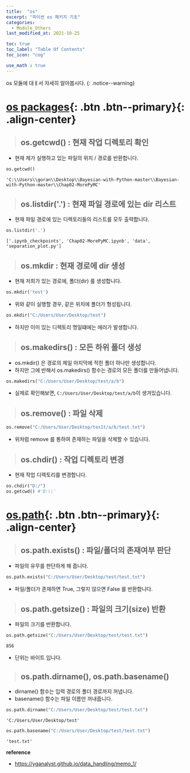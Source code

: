 ```yaml
---
title:  "os"
excerpt: "파이썬 os 패키지 기초"
categories:
  - Module_Others
last_modified_at: 2021-10-25

toc: true
toc_label: "Table Of Contents"
toc_icon: "cog"

use_math : true
---
```


 os 모듈에 대ㅐ서 자세히 알아봅시다.
{: .notice--warning}

# [os packages](#link){: .btn .btn--primary}{: .align-center}

> ## os.getcwd() : 현재 작업 디렉토리 확인

- 현재 제가 실행하고 있는 파일의 위치 / 경로를 반환합니다.

```python
os.getcwd()
```

```
'C:\\Users\\goran\\Desktop\\Bayesian-with-Python-master\\Bayesian-with-Python-master\\Chap02-MorePyMC'
```

> ## os.listdir('.') : 현재 파일 경로에 있는 dir 리스트

- 현재 파일 경로에 있는 디렉토리들의 리스트를 모두 출력합니다.

```python
os.listdir('.')
```

```
['.ipynb_checkpoints', 'Chap02-MorePyMC.ipynb', 'data', 'separation_plot.py']
```

> ## os.mkdir : 현재 경로에 dir 생성

- 현재 저희가 있는 경로에, 폴더(dir) 를 생성합니다.

```python
os.mkdir('test')
```

- 위와 같이 실행할 경우, 같은 위치에 폴더가 형성됩니다.

```python
os.mkdir("C:/Users/User/Desktop/test")
```

- 하지만 이미 있는 디렉토리 명일떄에는 에러가 발생합니다.

> ## os.makedirs() : 모든 하위 폴더 생성

- os.mkdir() 은 경로의 제일 마지막에 적힌 폴더 하나만 생성합니다.
- 하지만 그에 반해서 os.makedirs() 함수는 경로의 모든 폴더를 만들어냅니다.

```python
os.makedirs("C:/Users/User/Desktop/test/a/b")
```

- 실제로 확인해보면, `C:/Users/User/Desktop/test/a/b`이 생겨있습니다.

> ## os.remove() : 파일 삭제 

```python
os.remove("C:/Users/User/Desktop/tes1t/a/b/test.txt")
```

- 위처럼 remove 를 통하여 존재하는 파일을 삭제할 수 있습니다. 

> ## os.chdir() : 작업 디렉토리 변경

- 현재 작업 디렉토리를 변경합니다.

```python
os.chdir("D:/")
os.getcwd() #'D:\\'
```

# [os.path](#link){: .btn .btn--primary}{: .align-center}

> ## os.path.exists() : 파일/폴더의 존재여부 판단

- 파일의 유무를 판단하게 해 줍니다. 

```python
os.path.exists("C:/Users/User/Desktop/test/test.txt")
```

- 파일/폴더가 존재하면 True, 그렇지 않으면 False 를 반환합니다.

> ## os.path.getsize() : 파일의 크기(size) 반환

- 파일의 크기를 반환합니다.

```python
os.path.getsize("C:/Users/User/Desktop/test/test.txt")
```

```
856
```

- 단위는 바이트 입니다. 

> ## os.path.dirname(), os.path.basename()

- dirname() 함수는 입력 경로의 폴더 경로까지 꺼냅니다.
- basename() 함수는 파일 이름만 꺼내줍니다. 

```python
os.path.dirname("C:/Users/User/Desktop/test/test.txt")
```

```
'C:/Users/User/Desktop/test'
```

```python
os.path.basename("C:/Users/User/Desktop/test/test.txt")
```

```
'test.txt'
```

**reference**

- <https://yganalyst.github.io/data_handling/memo_1/>


